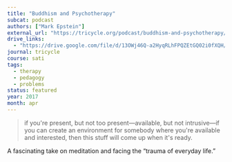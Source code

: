```yaml
---
title: "Buddhism and Psychotherapy"
subcat: podcast
authors: ["Mark Epstein"]
external_url: "https://tricycle.org/podcast/buddhism-and-psychotherapy/"
drive_links:
  - "https://drive.google.com/file/d/13OWj46Q-a2HyqRLhFPQZEtGQ02i0fXQH/view?usp=drivesdk"
journal: tricycle
course: sati
tags:
  - therapy
  - pedagogy
  - problems
status: featured
year: 2017
month: apr
---
```


> if you're present, but not too present—available, but not intrusive—if you can create an environment for somebody where you're available and interested, then this stuff will come up when it's ready.

A fascinating take on meditation and facing the “trauma of everyday life.”
